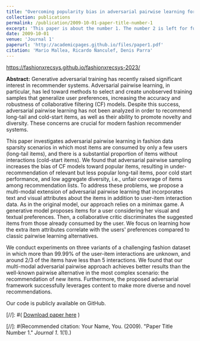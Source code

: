 ```yaml
---
title: "Overcoming popularity bias in adversarial pairwise learning for fashion recommendations"
collection: publications
permalink: /publication/2009-10-01-paper-title-number-1
excerpt: 'This paper is about the number 1. The number 2 is left for future work.'
date: 2009-10-01
venue: 'Journal 1'
paperurl: 'http://academicpages.github.io/files/paper1.pdf'
citation: 'Mario Mallea, Ricardo Ñanculef, Denis Parra'
---
```


https://fashionxrecsys.github.io/fashionxrecsys-2023/

**Abstract:** Generative adversarial training has recently raised significant interest in recommender systems. Adversarial pairwise learning, in particular, has led toward methods to select and create unobserved training samples that generalize user preferences, increasing the accuracy and robustness of collaborative filtering (CF) models. Despite this success, adversarial pairwise learning has not been analyzed in order to recommend long-tail and cold-start items, as well as their ability to promote novelty and diversity. These concerns are crucial for modern fashion recommender systems.
 
This paper investigates adversarial pairwise learning in fashion data sparsity scenarios in which most items are consumed by only a few users (long-tail items), and there is a substantial proportion of items without interactions (cold-start items). We found that adversarial pairwise sampling increases the bias of CF models toward popular items, resulting in under-recommendation of relevant but less popular long-tail items, poor cold start performance, and low aggregate diversity, i.e., unfair coverage of items among recommendation lists. To address these problems, we propose a multi-modal extension of adversarial pairwise learning that incorporates text and visual attributes about the items in addition to user-item interaction data. As in the original model, our approach relies on a minimax game. A generative model proposes items for a user considering her visual and textual preferences. Then, a collaborative critic discriminates the suggested items from those already consumed by the user. We focus on learning how the extra item attributes correlate with the users' preferences compared to classic pairwise learning alternatives. 

We conduct experiments on three variants of a challenging fashion dataset in which more than $99.99\%$ of the user-item interactions are unknown, and around $2/3$ of the items have less than $5$ interactions. We found that our multi-modal adversarial pairwise approach achieves better results than the well-known pairwise alternative in the most complex scenario: the recommendation of new items. Furthermore, the proposed adversarial framework successfully leverages content to make more diverse and novel recommendations. 

Our code is publicly available on GitHub.

[//]: #( [Download paper here](http://academicpages.github.io/files/paper1.pdf) )

[//]: #(Recommended citation: Your Name, You. (2009). "Paper Title Number 1." <i>Journal 1</i>. 1(1).)

